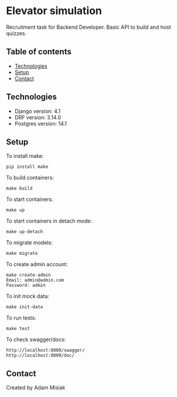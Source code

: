 # Elevator simulation

Recruitment task for Backend Developer. Basic API to build and host quizzes. 


## Table of contents
* [Technologies](#technologies)
* [Setup](#setup)
* [Contact](#contact)

## Technologies
* Django version: 4.1
* DRF version: 3.14.0
* Postgres version: 14.1

## Setup
To install make:
```
pip install make
```

To build containers:
```
make build
```

To start containers:
```
make up
```

To start containers in detach mode:
```
make up-detach
```

To migrate models:
```
make migrate
```

To create admin account:
```
make create-admin
Email: admin@admin.com
Password: admin
```

To init mock data:
```
make init-data
```

To run tests:
```
make test
```

To check swagger/docs:
```
http://localhost:8000/swagger/
http://localhost:8000/doc/
```

## Contact
Created by Adam Misiak
